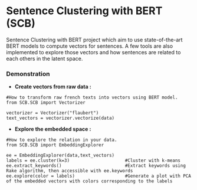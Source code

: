 # Sentence Clustering with BERT (SCB)

Sentence Clustering with BERT project which aim to use state-of-the-art BERT models to compute vectors for sentences. A few tools are also implemented to explore those vectors and how sentences are related to each others in the latent space. 

### Demonstration 

- **Create vectors from raw data :**

```
#How to transform raw french texts into vectors using BERT model. 
from SCB.SCB import Vectorizer

vectorizer = Vectorizer("flaubert")
text_vectors = vectorizer.vectorize(data)
```

- **Explore the embedded space :**
```
#How to explore the relation in your data. 
from SCB.SCB import EmbeddingExplorer

ee = EmbeddingExplorer(data,text_vectors)
labels = ee.cluster(k=3)                     #Cluster with k-means 
ee.extract_keywords()                        #Extract keywords using Rake algorithm, then accessible with ee.keywords
ee.explore(color = labels)                   #Generate a plot with PCA of the embedded vectors with colors corresponding to the labels 
```

